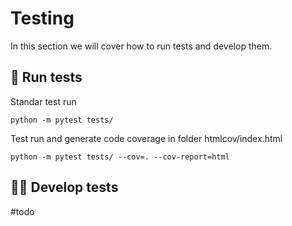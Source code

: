 # Testing

In this section we will cover how to run tests and develop them.

## 🧪 Run tests

Standar test run

```
python -m pytest tests/
```

Test run and generate code coverage in folder htmlcov/index.html

```
python -m pytest tests/ --cov=. --cov-report=html
```

## 👷‍♂️ Develop tests

#todo

